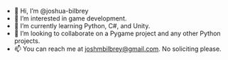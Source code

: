 - 👋 Hi, I’m @joshua-bilbrey
- 👀 I’m interested in game development.
- 🌱 I’m currently learning Python, C#, and Unity.
- 💞️ I’m looking to collaborate on a Pygame project and any other Python projects.
- 📫 You can reach me at joshmbilbrey@gmail.com. No soliciting please.

<!---
joshua-bilbrey/joshua-bilbrey is a ✨ special ✨ repository because its `README.md` (this file) appears on your GitHub profile.
You can click the Preview link to take a look at your changes.
--->
